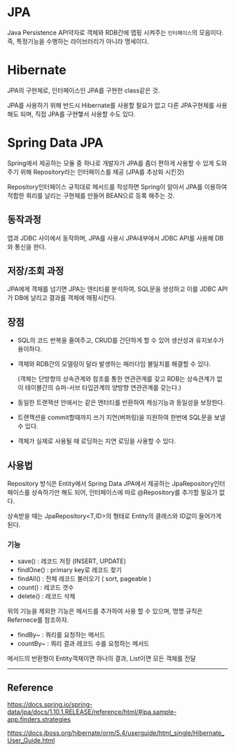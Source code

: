 # JPA

Java Persistence API약자로 객체와 RDB간에 맵핑 시켜주는 `인터페이스`의 모음이다. 즉, 특정기능을 수행하는 라이브러리가 아니라 명세이다.

# Hibernate

JPA의 구현체로, 인터페이스인 JPA를 구현한 class같은 것.

JPA를 사용하기 위해 반드시 Hibernate를 사용할 필요가 없고 다른 JPA구현체를 사용해도 되며, 직접 JPA를 구현햏서 사용할 수도 있다.

# Spring Data JPA

Spring에서 제공하는 모듈 중 하나로 개발자가 JPA를 좀더 편하게 사용할 수 있게 도와주기 위해 Repository라는 인터페이스를 제공 (JPA를 추상화 시킨것)

Repository인터페이스 규칙대로 메서드를 작성하면 Spring이 알아서 JPA를 이용하여 적합한 쿼리를 날리는 구현체를 만들어 BEAN으로 등록 해주는 것.

## 동작과정

앱과 JDBC 사이에서 동작하며, JPA를 사용시 JPA내부에서 JDBC API를 사용해 DB와 통신을 한다.

## 저장/조회 과정

JPA에게 객체를 넘기면 JPA는 엔티티를 분석하여, SQL문을 생성하고 이를 JDBC API가 DB에 날리고 결과를 객체에 매핑시킨다.

## 장점

- SQL의 코드 반복을 줄여주고, CRUD를 간단하게 할 수 있어 생산성과 유지보수가 용이하다.

- 객체와 RDB간의 모델링이 달라 발생하는 패러다임 불일치를 해결할 수 있다.

  (객체는 단방향의 상속관계와 참조를 통한 연관관계를 갖고 RDB는 상속관계가 없이 테이블간의 슈퍼-서브 타입관계의 양방향 연관관계를 갖는다.)

- 동일한 트랜잭션 안에서는 같은 엔터티를 반환하여 캐싱기능과 동일성을 보장한다.

- 트랜잭션을 commit할때까지 쓰기 지연(버퍼링)을 지원하여 한번에 SQL문을 보낼 수 있다.

- 객체가 실제로 사용될 때 로딩하는 지연 로딩을 사용할 수 있다.

## 사용법

Repository 방식은 Entity에서 Spring Data JPA에서 제공하는 JpaRepository인터페이스를 상속하기만 해도 되어, 인터페이스에 따로 @Repository를 추가할 필요가 없다.

상속받을 때는 JpaRepository<T,ID>의 형태로 Entity의 클래스와 ID값이 들어가게 된다.

### 기능

- save() : 레코드 저장 (INSERT, UPDATE)
- findOne() : primary key로 레코드 찾기
- findAll() : 전체 레코드 불러오기 ( sort, pageable )
- count() : 레코드 갯수
- delete() : 레코드 삭제

위의 기능을 제외한 기능은 메서드를 추가하여 사용 할 수 있으며, 명명 규칙은 Refernece를 참조하자.

- findBy~ : 쿼리를 요청하는 메서드
- countBy~ : 쿼리 결과 레코드 수를 요청하는 메서드

메서드의 반환형이 Entity객체이면 하나의 결과, List이면 모든 객체를 전달

---

## Reference

https://docs.spring.io/spring-data/jpa/docs/1.10.1.RELEASE/reference/html/#jpa.sample-app.finders.strategies

https://docs.jboss.org/hibernate/orm/5.4/userguide/html_single/Hibernate_User_Guide.html
